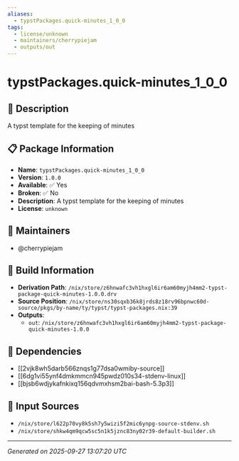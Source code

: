 ```yaml
---
aliases:
  - typstPackages.quick-minutes_1_0_0
tags:
  - license/unknown
  - maintainers/cherrypiejam
  - outputs/out
---
```


# typstPackages.quick-minutes_1_0_0

## 📝 Description

A typst template for the keeping of minutes

## 📋 Package Information

- **Name**: `typstPackages.quick-minutes_1_0_0`
- **Version**: `1.0.0`
- **Available**: ✅ Yes
- **Broken**: ✅ No
- **Description**: A typst template for the keeping of minutes
- **License**: `unknown`
## 👥 Maintainers

- @cherrypiejam


## 🔧 Build Information

- **Derivation Path**: `/nix/store/z6hnwafc3vh1hxgl6ir6am60myjh4mm2-typst-package-quick-minutes-1.0.0.drv`
- **Source Position**: `/nix/store/ns30sqxb36k8jrds8z18rv96bpnwc60d-source/pkgs/by-name/ty/typst/typst-packages.nix:39`
- **Outputs**:
  - `out`:  `/nix/store/z6hnwafc3vh1hxgl6ir6am60myjh4mm2-typst-package-quick-minutes-1.0.0`

## 🔗 Dependencies

- [[2vjk8wh5darb566znqs1g77dsa0wmiby-source]]
- [[6dg1vi55ynf4dmkmmcn945pwdz010s34-stdenv-linux]]
- [[bjsb6wdjykafnkixq156qdvmxhsm2bai-bash-5.3p3]]

## 📁 Input Sources

- `/nix/store/l622p70vy8k5sh7y5wizi5f2mic6ynpg-source-stdenv.sh`
- `/nix/store/shkw4qm9qcw5sc5n1k5jznc83ny02r39-default-builder.sh`

---
*Generated on 2025-09-27 13:07:20 UTC*
